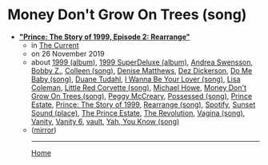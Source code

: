 # Money Don't Grow On Trees (song)

 - [**"Prince: The Story of 1999, Episode 2: Rearrange"**](https://www.thecurrent.org/feature/2019/11/26/prince-the-story-of-1999-episode-2-rearrange-andrea-swensson)<ul><li>in [The Current](https://www.thecurrent.org/)</li><li>on 26 November 2019</li><li>about [1999 (album)](../../../topics/album/1999/index.md), [1999 SuperDeluxe (album)](../../../topics/album/1999-superdeluxe/index.md), [Andrea Swensson](../../../topics/andrea-swensson/index.md), [Bobby Z.](../../../topics/bobby-z/index.md), [Colleen (song)](../../../topics/song/colleen/index.md), [Denise Matthews](../../../topics/denise-matthews/index.md), [Dez Dickerson](../../../topics/dez-dickerson/index.md), [Do Me Baby (song)](../../../topics/song/do-me-baby/index.md), [Duane Tudahl](../../../topics/duane-tudahl/index.md), [I Wanna Be Your Lover (song)](../../../topics/song/i-wanna-be-your-lover/index.md), [Lisa Coleman](../../../topics/lisa-coleman/index.md), [Little Red Corvette (song)](../../../topics/song/little-red-corvette/index.md), [Michael Howe](../../../topics/michael-howe/index.md), [Money Don't Grow On Trees (song)](../../../topics/song/money-don-t-grow-on-trees/index.md), [Peggy McCreary](../../../topics/peggy-mccreary/index.md), [Possessed (song)](../../../topics/song/possessed/index.md), [Prince Estate](../../../topics/prince-estate/index.md), [Prince: The Story of 1999](../../../topics/prince-the-story-of-1999/index.md), [Rearrange (song)](../../../topics/song/rearrange/index.md), [Spotify](../../../topics/spotify/index.md), [Sunset Sound (place)](../../../topics/place/sunset-sound/index.md), [The Prince Estate](../../../topics/the-prince-estate/index.md), [The Revolution](../../../topics/the-revolution/index.md), [Vagina (song)](../../../topics/song/vagina/index.md), [Vanity](../../../topics/vanity/index.md), [Vanity 6](../../../topics/vanity-6/index.md), [vault](../../../topics/vault/index.md), [Yah, You Know (song)](../../../topics/song/yah-you-know/index.md)</li><li>([mirror](https://web.archive.org/web/*/https://www.thecurrent.org/feature/2019/11/26/prince-the-story-of-1999-episode-2-rearrange-andrea-swensson))</li><ul>

----

[Home](../index.md)
